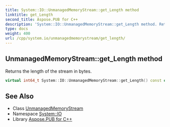 ```yaml
---
title: System::IO::UnmanagedMemoryStream::get_Length method
linktitle: get_Length
second_title: Aspose.PUB for C++
description: 'System::IO::UnmanagedMemoryStream::get_Length method. Returns the length of the stream in bytes in C++.'
type: docs
weight: 400
url: /cpp/system.io/unmanagedmemorystream/get_length/
---
```

## UnmanagedMemoryStream::get_Length method


Returns the length of the stream in bytes.

```cpp
virtual int64_t System::IO::UnmanagedMemoryStream::get_Length() const override
```

## See Also

* Class [UnmanagedMemoryStream](../)
* Namespace [System::IO](../../)
* Library [Aspose.PUB for C++](../../../)
